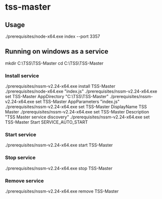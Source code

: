 # tss-master

## Usage

./prerequisites/node-x64.exe index --port 3357

## Running on windows as a service

mkdir C:\TSS\TSS-Master
cd C:\TSS\TSS-Master

### Install service

./prerequisites/nssm-v2.24-x64.exe install TSS-Master ./prerequisites/node-x64.exe "index.js"
./prerequisites/nssm-v2.24-x64.exe set TSS-Master AppDirectory "C:\TSS\TSS-Master"
./prerequisites/nssm-v2.24-x64.exe set TSS-Master AppParameters "index.js"
./prerequisites/nssm-v2.24-x64.exe set TSS-Master DisplayName TSS Master
./prerequisites/nssm-v2.24-x64.exe set TSS-Master Description "TSS Master service discovery"
./prerequisites/nssm-v2.24-x64.exe set TSS-Master Start SERVICE_AUTO_START

### Start service

./prerequisites/nssm-v2.24-x64.exe start TSS-Master

### Stop service

./prerequisites/nssm-v2.24-x64.exe stop TSS-Master

### Remove service

./prerequisites/nssm-v2.24-x64.exe remove TSS-Master